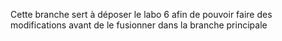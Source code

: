 
Cette branche sert à déposer  le labo 6 afin de pouvoir faire des modifications avant de le fusionner dans la branche principale
